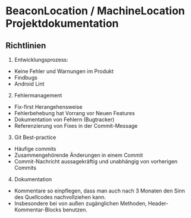 # BeaconLocation / MachineLocation Projektdokumentation

## Richtlinien
1. Entwicklungsprozess:
  * Keine Fehler und Warnungen im Produkt
  * Findbugs
  * Android Lint

2. Fehlermanagement
  * Fix-first Herangehensweise
  * Fehlerbehebung hat Vorrang vor Neuen Features
  * Dokumentation von Fehlern (Bugtracker)
  * Referenzierung von Fixes in der Commit-Message

3. Git Best-practice
  * Häufige commits
  * Zusammengehörende Änderungen in einem Commit
  * Commit-Nachricht aussagekräftig und unabhängig von vorherigen Commits

4. Dokumentation
  * Kommentare so einpflegen, dass man auch nach 3 Monaten den Sinn des
    Quellcodes nachvollziehen kann.
  * Insbesondere bei von außen zugänglichen Methoden, Header-Kommentar-Blocks
    benutzen.
